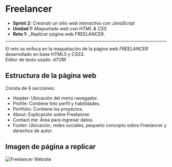 # Freelancer

* **Sprint 2:** _Creando un sitio web interactivo con JavaScript_
* **Unidad 1:** _Maquetado web con HTML & CSS_
* **Reto 1:** _Replicar página web FREELANCER.

***

El reto se enfoca en la maquetación de la página web *FREELANCER* desarrollado en base HTML5 y CSS3.  
Editor de texto usado: *ATOM*

## Estructura de la página web  

Consta de 6 secciones:

* Header:  Ubicación del menú navegador.
* Profile:  Contiene foto perfil y habilidades.
* Portfolio: Contiene los proyectos.   
* About: Explicación sobre Freelancer.
* Contact me: Área para ingresar datos.
* Footer: Ubicación, redes sociales, pequeño concepto sobre Freelancer y derechos de autor.

## Imagen de página a replicar


![Freelancer Website](docs/fullpage.png)
